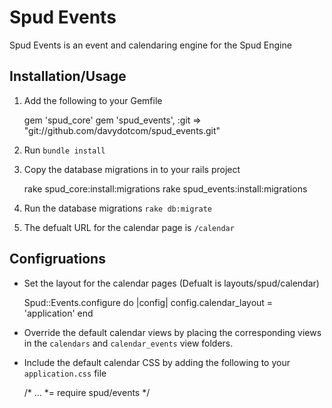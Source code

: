 Spud Events
===========

Spud Events is an event and calendaring engine for the Spud Engine

Installation/Usage
------------------

1. Add the following to your Gemfile

    gem 'spud_core'
    gem 'spud_events', :git => "git://github.com/davydotcom/spud_events.git"

2. Run ```bundle install```
3. Copy the database migrations in to your rails project

    rake spud_core:install:migrations
    rake spud_events:install:migrations

4. Run the database migrations ```rake db:migrate```
5. The defualt URL for the calendar page is ```/calendar```

Configruations
--------------

* Set the layout for the calendar pages (Defualt is layouts/spud/calendar)

    Spud::Events.configure do |config|
      config.calendar_layout = 'application'
    end
    
* Override the default calendar views by placing the corresponding views in the ```calendars``` and ```calendar_events``` view folders.
* Include the default calendar CSS by adding the following to your ```application.css``` file

    /*
    ...
    *= require spud/events
    */
    
